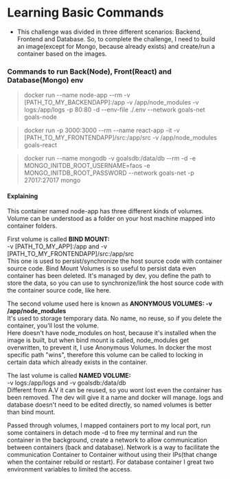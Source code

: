 # Learning Basic Commands

- This challenge was divided in three different scenarios: Backend, Frontend and Database. So, to complete the challenge, I need to build an image(except for Mongo, because already exists) and create/run a container based on the images.

### Commands to run Back(Node), Front(React) and Database(Mongo) env
> docker run --name node-app --rm -v [PATH_TO_MY_BACKENDAPP]:/app -v /app/node_modules -v logs:/app/logs -p 80:80 -d --env-file ./.env --network goals-net goals-node

> docker run -p 3000:3000 --rm --name react-app -it -v [PATH_TO_MY_FRONTENDAPP]/src:/app/src -v /app/node_modules goals-react

> docker run --name mongodb -v goalsdb:/data/db --rm -d -e MONGO_INITDB_ROOT_USERNAME=faos -e MONGO_INITDB_ROOT_PASSWORD --network goals-net -p 27017:27017 mongo                                                                           
#### Explaining
This container named node-app has three different kinds of volumes.<br>
Volume can be understood as a folder on your host machine mapped into container folders.

First volume is called <b>BIND MOUNT: </b><br/> -v [PATH_TO_MY_APP]:/app and -v [PATH_TO_MY_FRONTENDAPP]/src:/app/src <br/> 
This one is used to persist/synchronize the host source code with container source code. Bind Mount Volumes is so useful to persist data even container has been deleted. It's managed by dev, you define the path to store the data, so you can use to synchronize/link the host source code with the container source code, like here.<br/>

The second volume used here is known as <b>ANONYMOUS VOLUMES: -v /app/node_modules</b><br/>
It's used to storage temporary data. No name, no reuse, so if you delete the container, you'll lost the volume.<br/>
Here doesn't have node_modules on host, because it's installed when the image is built, but when bind mount is called, node_modules get overwritten, to prevent it, I use Anonymous Volumes. In docker the most specific path "wins", therefore this volume can be called to locking in certain data which already exists in the container.

The last volume is called <b>NAMED VOLUME: </b><BR/>-v logs:/app/logs and -v goalsdb:/data/db <br/>
Different from A.V it can be reused, so you wont lost even the container has been removed. The dev will give it a name and docker will manage. logs and database doesn't need to be edited directly, so named volumes is better than bind mount.

Passed through volumes, I mapped containers port to my local port, run some containers in detach mode -d to free my terminal and run the container in the background, create a network to allow communication between containers (back and database). Network is a way to facilitate the communication Container to Container without using their IPs(that change when the container rebuild or restart). For database container I great two environment variables to limited the access.